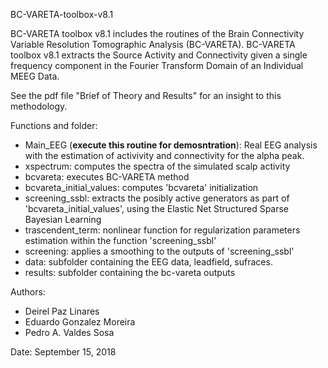 BC-VARETA-toolbox-v8.1

BC-VARETA toolbox v8.1  includes the routines of the Brain Connectivity Variable Resolution Tomographic Analysis (BC-VARETA). BC-VARETA toolbox v8.1 extracts the Source Activity and Connectivity given a single frequency component in the Fourier Transform Domain of an Individual MEEG Data.   

See the pdf file "Brief of Theory and Results" for an insight to this methodology.  

Functions and folder: 
- Main_EEG (**execute this routine for demosntration**): Real EEG analysis with the estimation of activivity and connectivity for the alpha peak.
- xspectrum: computes the spectra of the simulated scalp activity  
- bcvareta: executes BC-VARETA method 
- bcvareta_initial_values: computes 'bcvareta' initialization 
- screening_ssbl: extracts the posibly active generators as part of 'bcvareta_initial_values', using the Elastic Net Structured Sparse Bayesian Learning 
- trascendent_term: nonlinear function for regularization parameters estimation within the function 'screening_ssbl'      
- screening: applies a smoothing to the outputs of 'screening_ssbl' 
- data: subfolder containing the EEG data, leadfield, sufraces. 
- results: subfolder containing the bc-vareta outputs  

Authors: 
- Deirel Paz Linares
- Eduardo Gonzalez Moreira
- Pedro A. Valdes Sosa

Date: September 15, 2018
